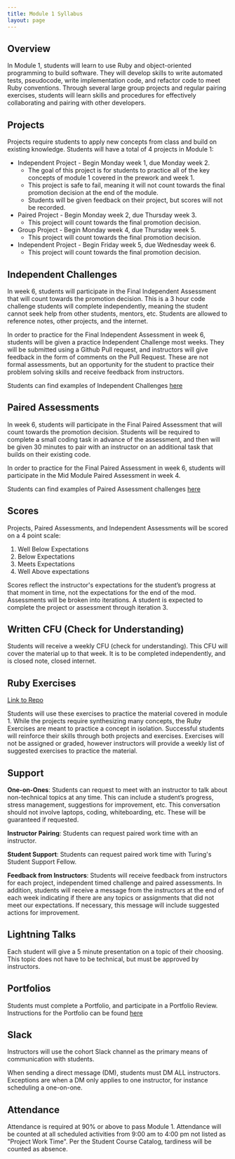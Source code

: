 ```yaml
---
title: Module 1 Syllabus
layout: page
---
```


## Overview

In Module 1, students will learn to use Ruby and object-oriented programming to build software. They will develop skills to write automated tests, pseudocode, write implementation code, and refactor code to meet Ruby conventions. Through several large group projects and regular pairing exercises, students will learn skills and procedures for effectively collaborating and pairing with other developers.

## Projects

Projects require students to apply new concepts from class and build on existing knowledge. Students will have a total of 4 projects in Module 1:

* Independent Project - Begin Monday week 1, due Monday week 2.
  * The goal of this project is for students to practice all of the key concepts of module 1 covered in the prework and week 1.
  * This project is safe to fail, meaning it will not count towards the final promotion decision at the end of the module.
  * Students will be given feedback on their project, but scores will not be recorded.
* Paired Project - Begin Monday week 2, due Thursday week 3.
  * This project will count towards the final promotion decision.
* Group Project - Begin Monday week 4, due Thursday week 5.
  * This project will count towards the final promotion decision.
* Independent Project - Begin Friday week 5, due Wednesday week 6.
  * This project will count towards the final promotion decision.

## Independent Challenges

In week 6, students will participate in the Final Independent Assessment that will count towards the promotion decision. This is a 3 hour code challenge students will complete independently, meaning the student cannot seek help from other students, mentors, etc. Students are allowed to reference notes, other projects, and the internet.

In order to practice for the Final Independent Assessment in week 6, students will be given a practice Independent Challenge most weeks. They will be submitted using a Github Pull request, and instructors will give feedback in the form of comments on the Pull Request. These are not formal assessments, but an opportunity for the student to practice their problem solving skills and receive feedback from instructors.

Students can find examples of Independent Challenges [here](./exercises)

## Paired Assessments

In week 6, students will participate in the Final Paired Assessment that will count towards the promotion decision. Students will be required to complete a small coding task in advance of the assessment, and then will be given 30 minutes to pair with an instructor on an additional task that builds on their existing code.

In order to practice for the Final Paired Assessment in week 6, students will participate in the Mid Module Paired Assessment in week 4.

Students can find examples of Paired Assessment challenges [here](./exercises)

## Scores

Projects, Paired Assessments, and Independent Assessments will be scored on a 4 point scale:

1. Well Below Expectations
2. Below Expectations
3. Meets Expectations
4. Well Above expectations

Scores reflect the instructor's expectations for the student’s progress at that moment in time, not the expectations for the end of the mod. Assessments will be broken into iterations. A student is expected to complete the project or assessment through iteration 3.

## Written CFU (Check for Understanding)

Students will receive a weekly CFU (check for understanding). This CFU will cover the material up to that week. It is to be completed independently, and is closed note, closed internet.

## Ruby Exercises

[Link to Repo](https://github.com/turingschool/ruby-exercises)

Students will use these exercises to practice the material covered in module 1. While the projects require synthesizing many concepts, the Ruby Exercises are meant to practice a concept in isolation. Successful students will reinforce their skills through both projects and exercises. Exercises will not be assigned or graded, however instructors will provide a weekly list of suggested exercises to practice the material.

## Support

**One-on-Ones**: Students can request to meet with an instructor to talk about non-technical topics at any time. This can include a student’s progress, stress management, suggestions for improvement, etc. This conversation should not involve laptops, coding, whiteboarding, etc. These will be guaranteed if requested.

**Instructor Pairing**: Students can request paired work time with an instructor.

**Student Support**: Students can request paired work time with Turing's Student Support Fellow.

**Feedback from Instructors**: Students will receive feedback from instructors for each project, independent timed challenge and paired assessments.  In addition, students will receive a message from the instructors at the end of each week indicating if there are any topics or assignments that did not meet our expectations. If necessary, this message will include suggested actions for improvement.

## Lightning Talks

Each student will give a 5 minute presentation on a topic of their choosing. This topic does not have to be technical, but must be approved by instructors.

## Portfolios

Students must complete a Portfolio, and participate in a Portfolio Review. Instructions for the Portfolio can be found [here](./portfolios)

## Slack

Instructors will use the cohort Slack channel as the primary means of communication with students.

When sending a direct message (DM), students must DM ALL instructors. Exceptions are when a DM only applies to one instructor, for instance scheduling a one-on-one.

## Attendance

Attendance is required at 90% or above to pass Module 1. Attendance will be counted at all scheduled activities from 9:00 am to 4:00 pm not listed as "Project Work Time". Per the Student Course Catalog, tardiness will be counted as absence.
